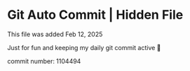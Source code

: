 # Git Auto Commit | Hidden File

This file was added Feb 12, 2025

Just for fun and keeping my daily git commit active 🤪

commit number: 1104494
